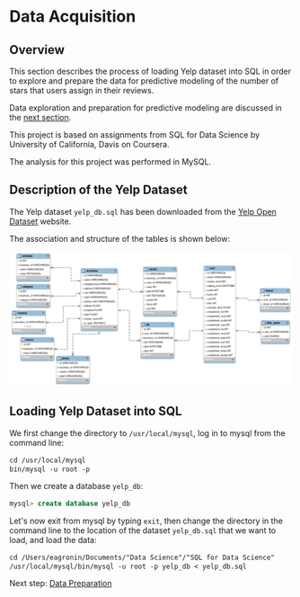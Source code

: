 # Data Acquisition

## Overview

This section describes the process of loading Yelp dataset into SQL in order to explore and prepare the data for predictive modeling of the number of stars that users assign in their reviews.

Data exploration and preparation for predictive modeling are discussed in the [next section](https://eagronin.github.io/yelp-prepare/).

This project is based on assignments from SQL for Data Science by University of California, Davis on Coursera.

The analysis for this project was performed in MySQL.

## Description of the Yelp Dataset

The Yelp dataset `yelp_db.sql` has been downloaded from the [Yelp Open Dataset](https://www.yelp.com/dataset) website.

The association and structure of the tables is shown below:

![](https://github.com/eagronin/yelp-acquire/blob/master/yelp_dataset_schema.png?raw=true)

## Loading Yelp Dataset into SQL

We first change the directory to `/usr/local/mysql`, log in to mysql from the command line: 

```ShellSession
cd /usr/local/mysql
bin/mysql -u root -p
```

Then we create a database `yelp_db`:

```sql
mysql> create database yelp_db
```

Let's now exit from mysql by typing `exit`, then change the directory in the command line to the location of the dataset `yelp_db.sql` that we want to load, and load the data:

```ShellSession
cd /Users/eagronin/Documents/"Data Science"/"SQL for Data Science"
/usr/local/mysql/bin/mysql -u root -p yelp_db < yelp_db.sql
```

Next step: [Data Preparation](https://eagronin.github.io/yelp-prepare/)

